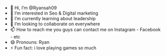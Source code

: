 - 👋 Hi, I’m @Ryansah09
- 👀 I’m interested in Seo & Digital marketing
- 🌱 I’m currently learning about leadership
- 💞️ I’m looking to collaborate on everywhere
- 📫 How to reach me you guys can contact me on Instagram - Facebook - etc
- 😄 Pronouns: Ryan
- ⚡ Fun fact: i love playing games so much

<!---
Ryansah09/Ryansah09 is a ✨ special ✨ repository because its `README.md` (this file) appears on your GitHub profile.
You can click the Preview link to take a look at your changes.
--->
